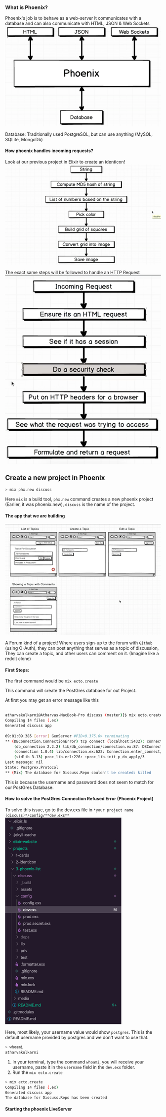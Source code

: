 ### What is Phoenix?

Phoenix's job is to behave as a web-server
It communicates with a database and can also communicate with HTML, JSON & Web Sockets
![phoenix](media/phoe1.png)

Database: Traditionally used PostgreSQL, but can use anything (MySQL, SQLite, MongoDb)

#### How phoenix handles incoming requests?

Look at our previous project in Elixir to create an identicon!
![identicon](media/ident.png)

The exact same steps will be followed to handle an HTTP Request
![How Phoenix Works](media/08-44-16.png)



## Create a new project in Phoenix

```elixir
> mix phx.new discuss 
```
Here `mix` is a build tool, `phx.new` command creates a new phoenix project (Earlier, it was phoenix.new), `discuss` is the name of the project.

#### The app that we are building

![The Project we are building](media/08-53-21.png)

A Forum kind of a project! Where users sign-up to the forum with `Github` (using O-Auth), they can post anything that serves as a topic of discussion, They can create a topic, and other users can comment on it. (Imagine like a reddit clone)

#### First Steps:

The first command would be `mix ecto.create`

This command will create the PostGres database for out Project.

At first you may get an error message like this
```bash

atharvakulkarni@Atharvas-MacBook-Pro discuss (master)]$ mix ecto.create
Compiling 14 files (.ex)
Generated discuss app

09:01:09.385 [error] GenServer #PID<0.375.0> terminating
** (DBConnection.ConnectionError) tcp connect (localhost:5432): connection refused - :econnrefused
    (db_connection 2.2.2) lib/db_connection/connection.ex:87: DBConnection.Connection.connect/2
    (connection 1.0.4) lib/connection.ex:622: Connection.enter_connect/5
    (stdlib 3.13) proc_lib.erl:226: :proc_lib.init_p_do_apply/3
Last message: nil
State: Postgrex.Protocol
** (Mix) The database for Discuss.Repo couldn't be created: killed

```
This is because the username and password does not seem to match for our PostGres Database.


#### How to solve the PostGres Connection Refused Error (Phoenix Project)
To solve this issue, go to the dev.exs file in `*your project name (discuss)*/config/**dev.exs**`
![Dev.exs Configuration File](media/09-08-31.png)

Here, most likely, your username value would show `postgres`. This is the default username provided by postgres and we don't want to use that. 

```bash
> whoami
atharvakulkarni
```
1. In your terminal, type the command `whoami`, you will receive your username, paste it in the `username` field in the `dev.exs` folder.
2. Run the `mix ecto.create`

```bash
> mix ecto.create
Compiling 14 files (.ex)
Generated discuss app
The database for Discuss.Repo has been created

```
#### Starting the phoenix LiveServer